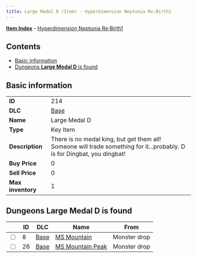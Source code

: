 ```yaml
---
title: Large Medal D (Item) - Hyperdimension Neptunia Re;Birth1
---
```


[**Item Index**](/neptunia/rb1/item/index.html) - [Hyperdimension Neptunia Re;Birth1](/neptunia/rb1)

## Contents

- [Basic information](#basic-information)
- [Dungeons **Large Medal D** is found](#dungeons-large-medal-d-is-found)
## Basic information

|   |   |
| -- | -- |
| **ID** | 214 |
| **DLC** | [Base](/neptunia/rb1/dlc/1-base.html) |
| **Name** | Large Medal D |
| **Type** | Key Item |
| **Description** | There is no medal king, but get them all! Someone will trade something for it...probably. D is for Dingbat, you dingbat! |
| **Buy Price** | 0 |
| **Sell Price** | 0 |
| **Max inventory** | 1 |


## Dungeons **Large Medal D** is found

|    | ID | DLC | Name | From |
| -- | -- | --- | ---- | ---- |
| <input type="checkbox" id="rb1-dungeon-1-8" class="trackbox" /> | 8 | [Base](/neptunia/rb1/dlc/1-base.html) | [MS Mountain](/neptunia/rb1/dungeon/1-8-ms-mountain.html) | Monster drop |
| <input type="checkbox" id="rb1-dungeon-1-26" class="trackbox" /> | 26 | [Base](/neptunia/rb1/dlc/1-base.html) | [MS Mountain Peak](/neptunia/rb1/dungeon/1-26-ms-mountain-peak.html) | Monster drop |
